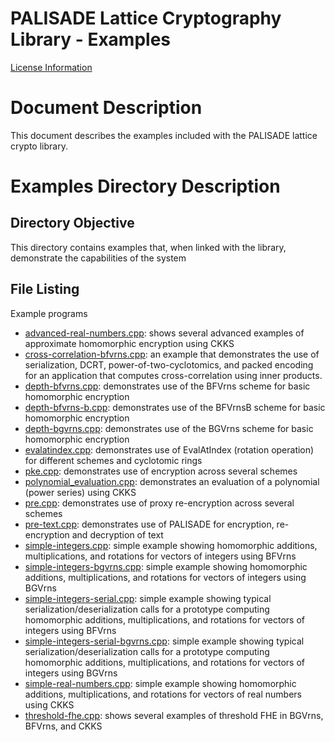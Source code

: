 PALISADE Lattice Cryptography Library - Examples
=============================================

[License Information](License.md)

Document Description
===================
This document describes the examples included with the PALISADE lattice crypto library.

Examples Directory Description
==========================

Directory Objective
-------------------
This directory contains examples that, when linked with the library, demonstrate the capabilities of the system

File Listing
------------

Example programs
- [advanced-real-numbers.cpp](src/pke/examples/advanced-real-numbers.cpp): shows several advanced examples of approximate homomorphic encryption using CKKS
- [cross-correlation-bfvrns.cpp](src/pke/examples/cross-correlation-bfvrns.cpp): an example that demonstrates the use of serialization, DCRT, power-of-two-cyclotomics, and packed encoding for an application that computes cross-correlation using inner products.
- [depth-bfvrns.cpp](src/pke/examples/depth-bfvrns.cpp): demonstrates use of the BFVrns scheme for basic homomorphic encryption
- [depth-bfvrns-b.cpp](src/pke/examples/depth-bfvrns-b.cpp): demonstrates use of the BFVrnsB scheme for basic homomorphic encryption
- [depth-bgvrns.cpp](src/pke/examples/depth-bgvrns.cpp): demonstrates use of the BGVrns scheme for basic homomorphic encryption
- [evalatindex.cpp](src/pke/examples/evalatindex.cpp): demonstrates use of EvalAtIndex (rotation operation) for different schemes and cyclotomic rings
- [pke.cpp](src/pke/examples/pke.cpp): demonstrates use of encryption across several schemes
- [polynomial_evaluation.cpp](src/pke/examples/polynomial_evaluation.cpp): demonstrates an evaluation of a polynomial (power series) using CKKS
- [pre.cpp](src/pke/examples/pre.cpp): demonstrates use of proxy re-encryption across several schemes
- [pre-text.cpp](src/pke/examples/pre-text.cpp): demonstrates use of PALISADE for encryption, re-encryption and decryption of text
- [simple-integers.cpp](src/pke/examples/simple-integers.cpp): simple example showing homomorphic additions, multiplications, and rotations for vectors of integers using BFVrns
- [simple-integers-bgvrns.cpp](src/pke/examples/simple-integers-bgvrns.cpp): simple example showing homomorphic additions, multiplications, and rotations for vectors of integers using BGVrns
- [simple-integers-serial.cpp](src/pke/examples/simple-integers-serial.cpp): simple example showing typical serialization/deserialization calls for a prototype computing homomorphic additions, multiplications, and rotations for vectors of integers using BFVrns
- [simple-integers-serial-bgvrns.cpp](src/pke/examples/simple-integers-serial-bgvrns.cpp): simple example showing typical serialization/deserialization calls for a prototype computing homomorphic additions, multiplications, and rotations for vectors of integers using BGVrns
- [simple-real-numbers.cpp](src/pke/examples/simple-real-numbers): simple example showing homomorphic additions, multiplications, and rotations for vectors of real numbers using CKKS
- [threshold-fhe.cpp](src/pke/examples/threshold-fhe.cpp): shows several examples of threshold FHE in BGVrns, BFVrns, and CKKS
